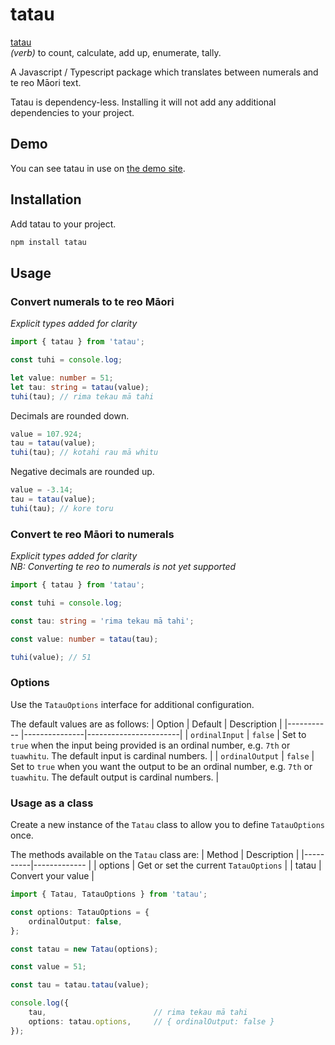 # tatau

[tatau](https://maoridictionary.co.nz/word/7653)  
_(verb)_ to count, calculate, add up, enumerate, tally.        

A Javascript / Typescript package which translates between numerals and te reo Māori text.

Tatau is dependency-less. Installing it will not add any additional dependencies to your project.  

## Demo

You can see tatau in use on [the demo site](https://jeff-goodman.github.io/tatau-demo/).

## Installation

Add tatau to your project.

```bash
npm install tatau
```

## Usage

### Convert numerals to te reo Māori  
_Explicit types added for clarity_

```ts
import { tatau } from 'tatau';

const tuhi = console.log;

let value: number = 51;
let tau: string = tatau(value);
tuhi(tau); // rima tekau mā tahi
```
Decimals are rounded down.
```ts
value = 107.924;
tau = tatau(value);
tuhi(tau); // kotahi rau mā whitu
```
Negative decimals are rounded up.
```ts
value = -3.14;
tau = tatau(value);
tuhi(tau); // kore toru
```

### Convert te reo Māori to numerals
_Explicit types added for clarity_  
_NB: Converting te reo to numerals is not yet supported_

```ts
import { tatau } from 'tatau';

const tuhi = console.log;

const tau: string = 'rima tekau mā tahi';

const value: number = tatau(tau);

tuhi(value); // 51
```

### Options
Use the `TatauOptions` interface for additional configuration.  

The default values are as follows:
| Option            | Default       | Description           |
|-----------        |---------------|-----------------------|
| `ordinalInput`    | `false`       | Set to `true` when the input being provided is an ordinal number, e.g. `7th` or `tuawhitu`.  The default input is cardinal numbers. |
| `ordinalOutput`   | `false`       | Set to `true` when you want the output to be an ordinal number, e.g. `7th` or `tuawhitu`.  The default output is cardinal numbers. |

### Usage as a class
Create a new instance of the `Tatau` class to allow you to define `TatauOptions` once.

The methods available on the `Tatau` class are:
| Method   | Description                             |
|----------|-------------                            |
| options  | Get or set the current `TatauOptions`   |
| tatau    | Convert your value                      |


```ts
import { Tatau, TatauOptions } from 'tatau';

const options: TatauOptions = {
    ordinalOutput: false,
};

const tatau = new Tatau(options);

const value = 51;

const tau = tatau.tatau(value);

console.log({
    tau,                        // rima tekau mā tahi
    options: tatau.options,     // { ordinalOutput: false }
});

```
